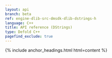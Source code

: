 ```yaml
---
layout: api
branch: beta
ref: engine-dlib-src-dmsdk-dlib-dstrings-h
language: C++
title: API reference (DStrings)
type: Defold C++
pagefind_exclude: true
---
```

{% include anchor_headings.html html=content %}